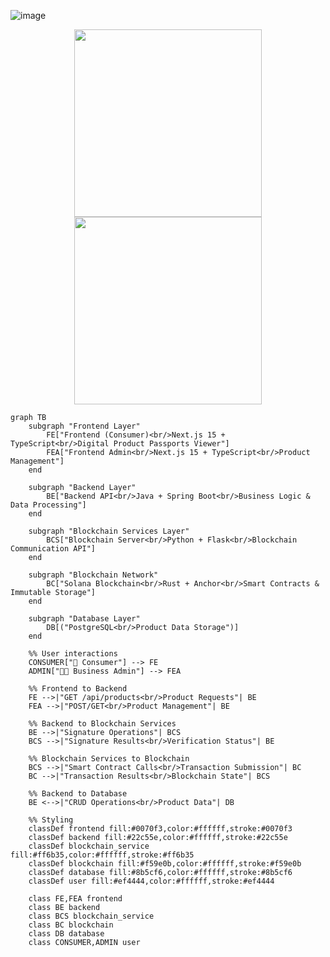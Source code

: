 ![image](https://github.com/user-attachments/assets/4bbb930a-5758-4dd0-bab1-afc015638755)
<p align="center">
  <img src="https://github.com/user-attachments/assets/23b552ac-2df3-4585-83fe-f1386e24aa13" width="300" />
  <img src="https://github.com/user-attachments/assets/cc50125b-cbb4-4ea3-8934-f999c6b62263" width="300" />
</p>

```mermaid
graph TB
    subgraph "Frontend Layer"
        FE["Frontend (Consumer)<br/>Next.js 15 + TypeScript<br/>Digital Product Passports Viewer"]
        FEA["Frontend Admin<br/>Next.js 15 + TypeScript<br/>Product Management"]
    end
    
    subgraph "Backend Layer"
        BE["Backend API<br/>Java + Spring Boot<br/>Business Logic & Data Processing"]
    end
    
    subgraph "Blockchain Services Layer"
        BCS["Blockchain Server<br/>Python + Flask<br/>Blockchain Communication API"]
    end
    
    subgraph "Blockchain Network"
        BC["Solana Blockchain<br/>Rust + Anchor<br/>Smart Contracts & Immutable Storage"]
    end
    
    subgraph "Database Layer"
        DB[("PostgreSQL<br/>Product Data Storage")]
    end
    
    %% User interactions
    CONSUMER["👤 Consumer"] --> FE
    ADMIN["👨‍💼 Business Admin"] --> FEA
    
    %% Frontend to Backend
    FE -->|"GET /api/products<br/>Product Requests"| BE
    FEA -->|"POST/GET<br/>Product Management"| BE
    
    %% Backend to Blockchain Services
    BE -->|"Signature Operations"| BCS
    BCS -->|"Signature Results<br/>Verification Status"| BE
    
    %% Blockchain Services to Blockchain
    BCS -->|"Smart Contract Calls<br/>Transaction Submission"| BC
    BC -->|"Transaction Results<br/>Blockchain State"| BCS
    
    %% Backend to Database
    BE <-->|"CRUD Operations<br/>Product Data"| DB
    
    %% Styling
    classDef frontend fill:#0070f3,color:#ffffff,stroke:#0070f3
    classDef backend fill:#22c55e,color:#ffffff,stroke:#22c55e
    classDef blockchain_service fill:#ff6b35,color:#ffffff,stroke:#ff6b35
    classDef blockchain fill:#f59e0b,color:#ffffff,stroke:#f59e0b
    classDef database fill:#8b5cf6,color:#ffffff,stroke:#8b5cf6
    classDef user fill:#ef4444,color:#ffffff,stroke:#ef4444
    
    class FE,FEA frontend
    class BE backend
    class BCS blockchain_service
    class BC blockchain
    class DB database
    class CONSUMER,ADMIN user


```
